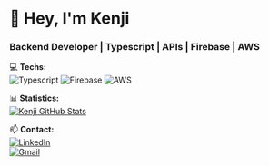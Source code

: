 # 👋 Hey, I'm Kenji  
### **Backend Developer | Typescript | APIs | Firebase | AWS**  

💻 **Techs:**  
![Typescript](https://img.shields.io/badge/Typescript-3776AB?style=for-the-badge&logo=typescript&logoColor=white)
![Firebase](https://img.shields.io/badge/Firebase-DD2C00?style=for-the-badge&logo=firebase&logoColor=white)
![AWS](https://img.shields.io/badge/AWS-%23FF9900.svg?style=for-the-badge&logo=amazon-aws&logoColor=white)

📊 **Statistics:**  
[![Kenji GitHub Stats](https://github-readme-stats.vercel.app/api?username=KennjiCaio&show_icons=true&theme=dracula)](https://github.com/KennjiCaio)  

📫 **Contact:**  
[![LinkedIn](https://img.shields.io/badge/LinkedIn-0077B5?style=for-the-badge&logo=linkedin&logoColor=white)](https://www.linkedin.com/in/caio-kenji-391a5a97/)  
[![Gmail](https://img.shields.io/badge/Gmail-D14836?style=for-the-badge&logo=gmail&logoColor=white)](mailto:thekennji@gmail.com)  
